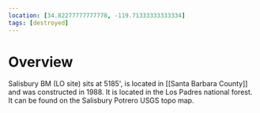 ```yaml
---
location: [34.82277777777778, -119.71333333333334]
tags: [destroyed]
---
```


# Overview

Salisbury BM (LO site) sits at 5185', is located in [[Santa Barbara County]] and was constructed in 1988. It is located in the Los Padres national forest. It can be found on the Salisbury Potrero USGS topo map.

